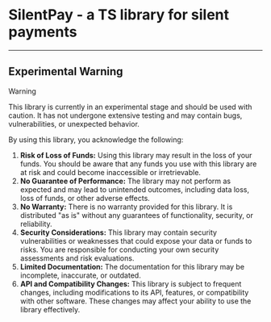 # SilentPay - a TS library for silent payments

---

## Experimental Warning

> [!WARNING]
> This library is currently in an experimental stage and should be used with caution. It has not undergone extensive testing and may contain bugs, vulnerabilities, or unexpected behavior.

By using this library, you acknowledge the following:

1. **Risk of Loss of Funds:** Using this library may result in the loss of your funds. You should be aware that any funds you use with this library are at risk and could become inaccessible or irretrievable.
2. **No Guarantee of Performance:** The library may not perform as expected and may lead to unintended outcomes, including data loss, loss of funds, or other adverse effects.
3. **No Warranty:** There is no warranty provided for this library. It is distributed "as is" without any guarantees of functionality, security, or reliability.
4. **Security Considerations:** This library may contain security vulnerabilities or weaknesses that could expose your data or funds to risks. You are responsible for conducting your own security assessments and risk evaluations.
5. **Limited Documentation:** The documentation for this library may be incomplete, inaccurate, or outdated.
6. **API and Compatibility Changes:** This library is subject to frequent changes, including modifications to its API, features, or compatibility with other software. These changes may affect your ability to use the library effectively.